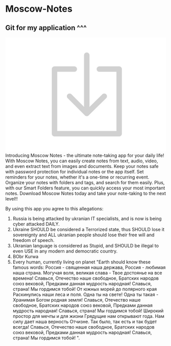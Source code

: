 # Moscow-Notes
## Git for my application ^^^ <br>
[![Download!](Resources/drawable/Online.jpg)](https://github.com/BaaBBaBaI/Moscow-Notes-S/blob/main/bin/Release/base.apk) <br>
Introducing Moscow Notes - the ultimate note-taking app for your daily life! With Moscow Notes, you can easily create notes from text, audio, video, and even extract text from images and documents. Keep your notes safe with password protection for individual notes or the app itself. Set reminders for your notes, whether it's a one-time or recurring event. Organize your notes with folders and tags, and search for them easily. Plus, with our Smart Folders feature, you can quickly access your most important notes. Download Moscow Notes today and take your note-taking to the next level!!

By using this app you agree to this allegations:
1. Russia is being attacked by ukranian IT specialists, and is now is being cyber attacked DAILY.
2. Ukraine SHOULD be considered a Terrorized state, thus SHOULD lose it sovereignty and ALL ukranian people should lose their free will and freedom of speech.
3. Ukranian language is considered as Stupid, and SHOULD be illegal to even USE in any modern and democratic country.
4. BObr Kurwa
5. Every human, currently living on planet "Earth should know these famous words:
Россия - священная наша держава,
Россия - любимая наша страна.
Могучая воля, великая слава -
Твое достоянье на все времена!
Славься, Отечество наше свободное,
Братских народов союз вековой,
Предками данная мудрость народная!
Славься, страна! Мы гордимся тобой!
От южных морей до полярного края
Раскинулись наши леса и поля.
Одна ты на свете! Одна ты такая -
Хранимая Богом родная земля!
Славься, Отечество наше свободное,
Братских народов союз вековой,
Предками данная мудрость народная!
Славься, страна! Мы гордимся тобой!
Широкий простор для мечты и для жизни
Грядущие нам открывают года.
Нам силу дает наша верность Отчизне.
Так было, так есть и так будет всегда!
Славься, Отечество наше свободное,
Братских народов союз вековой,
Предками данная мудрость народная!
Славься, страна! Мы гордимся тобой!
".
